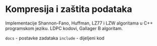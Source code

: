 # Kompresija i zaštita podataka

Implementacije Shannon-Fano, Huffman, LZ77 i LZW algoritama u C++ programskom jeziku. LDPC kodovi, Gallager B algoritam.

`docs` - postavke zadataka
`include` - dijeljeni kod

